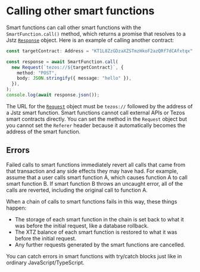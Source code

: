 # Calling other smart functions

Smart functions can call other smart functions with the `SmartFunction.call()` method, which returns a promise that resolves to a Jstz [`Response`](/api/response) object.
Here is an example of calling another contract:

```typescript
const targetContract: Address = "KT1L8ZzGDzaXZSTmzHkoF2azQRf7dCAfxtqx";

const response = await SmartFunction.call(
  new Request(`tezos://${targetContract}`, {
    method: "POST",
    body: JSON.stringify({ message: "hello" }),
  }),
);
console.log(await response.json());
```

The URL for the [`Request`](/api/request) object must be `tezos://` followed by the address of a Jstz smart function.
Smart functions cannot call external APIs or Tezos smart contracts directly.
You can set the method in the `Request` object but you cannot set the `Referer` header because it automatically becomes the address of the smart function.

## Errors

Failed calls to smart functions immediately revert all calls that came from that transaction and any side effects they may have had.
For example, assume that a user calls smart function A, which causes function A to call smart function B.
If smart function B throws an uncaught error, all of the calls are reverted, including the original call to function A.

When a chain of calls to smart functions fails in this way, these things happen:

- The storage of each smart function in the chain is set back to what it was before the initial request, like a database rollback.
- The XTZ balance of each smart function is restored to what it was before the initial request.
- Any further requests generated by the smart functions are cancelled.

You can catch errors in smart functions with try/catch blocks just like in ordinary JavaScript/TypeScript.
